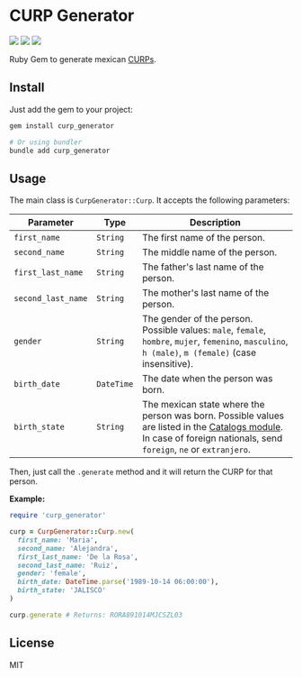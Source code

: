 # CURP Generator

![](https://img.shields.io/badge/build-passing-green)
![](https://img.shields.io/badge/ruby-%3E%3D%202.6.5-blue)
![](https://img.shields.io/github/license/yotepresto-com/curp-generator?color=blue)

Ruby Gem to generate mexican [CURPs](https://en.wikipedia.org/wiki/Unique_Population_Registry_Code).

## Install

Just add the gem to your project:

```sh
gem install curp_generator

# Or using bundler
bundle add curp_generator
```

## Usage

The main class is `CurpGenerator::Curp`. It accepts the following parameters:

| Parameter | Type | Description |
| --------- | ---- | ----------- |
|`first_name`|`String`|The first name of the person.|
|`second_name`|`String`|The middle name of the person.|
|`first_last_name`|`String`|The father's last name of the person.|
|`second_last_name`|`String`|The mother's last name of the person.|
|`gender`|`String`|The gender of the person. Possible values: `male`, `female`, `hombre`, `mujer`, `femenino`, `masculino`, `h (male)`, `m (female)` (case insensitive).|
|`birth_date`|`DateTime`|The date when the person was born.|
|`birth_state`|`String`|The mexican state where the person was born. Possible values are listed in the [Catalogs module](/lib/curp_generator/catalogs.rb). In case of foreign nationals, send `foreign`, `ne` or `extranjero`. |

Then, just call the `.generate` method and it will return the CURP for that person.

**Example:**

```rb
require 'curp_generator'

curp = CurpGenerator::Curp.new(
  first_name: 'Maria',
  second_name: 'Alejandra',
  first_last_name: 'De la Rosa',
  second_last_name: 'Ruiz',
  gender: 'female',
  birth_date: DateTime.parse('1989-10-14 06:00:00'),
  birth_state: 'JALISCO'
)

curp.generate # Returns: RORA891014MJCSZL03
```

## License

MIT
